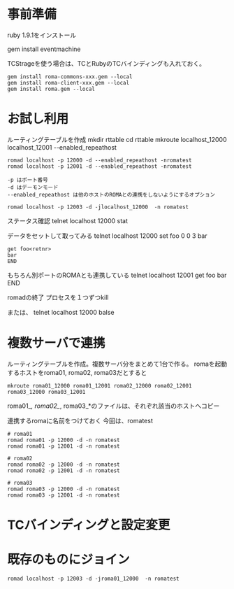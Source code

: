 # 事前準備

ruby 1.9.1をインストール

gem install eventmachine

TCStrageを使う場合は、TCとRubyのTCバインディングも入れておく。

    gem install roma-commons-xxx.gem --local
    gem install roma-client-xxx.gem --local
    gem install roma.gem --local


# お試し利用
ルーティングテーブルを作成
    mkdir rttable
    cd rttable
    mkroute localhost_12000 localhost_12001 --enabled_repeathost

    romad localhost -p 12000 -d --enabled_repeathost -nromatest
    romad localhost -p 12001 -d --enabled_repeathost -nromatest

    -p はポート番号
    -d はデーモンモード
    --enabled_repeathost は他のホストのROMAとの連携をしないようにするオプション

    romad localhost -p 12003 -d -jlocalhost_12000  -n romatest


ステータス確認
    telnet localhost 12000
    stat

データをセットして取ってみる
    telnet localhost 12000
    set foo 0 0 3<return>
    bar<return>

    get foo<retnr>
    bar
    END

もちろん別ポートのROMAとも連携している
    telnet localhost 12001
    get foo<retnr>
    bar
    END

 romadの終了
    プロセスを１つずつkill

または、
    telnet localhost 12000
    balse


# 複数サーバで連携
ルーティングテーブルを作成。複数サーバ分をまとめて1台で作る。
romaを起動するホストをroma01, roma02, roma03だとすると

    mkroute roma01_12000 roma01_12001 roma02_12000 roma02_12001 roma03_12000 roma03_12001

roma01_*, roma02_*, roma03_*のファイルは、それぞれ該当のホストへコピー

連携するromaに名前をつけておく
今回は、romatest

    # roma01
    romad roma01 -p 12000 -d -n romatest
    romad roma01 -p 12001 -d -n romatest

    # roma02
    romad roma02 -p 12000 -d -n romatest
    romad roma02 -p 12001 -d -n romatest

    # roma03
    romad roma03 -p 12000 -d -n romatest
    romad roma03 -p 12001 -d -n romatest

# TCバインディングと設定変更

# 既存のものにジョイン
    romad localhost -p 12003 -d -jroma01_12000  -n romatest
